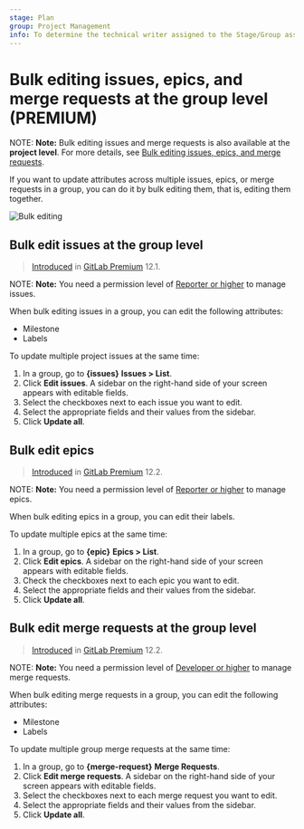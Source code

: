 ```yaml
---
stage: Plan
group: Project Management
info: To determine the technical writer assigned to the Stage/Group associated with this page, see https://about.gitlab.com/handbook/engineering/ux/technical-writing/#designated-technical-writers
---
```


# Bulk editing issues, epics, and merge requests at the group level **(PREMIUM)**

NOTE: **Note:**
Bulk editing issues and merge requests is also available at the **project level**.
For more details, see [Bulk editing issues, epics, and merge requests](../../project/bulk_editing.md).

If you want to update attributes across multiple issues, epics, or merge requests in a group, you
can do it by bulk editing them, that is, editing them together.

![Bulk editing](img/bulk-editing.png)

## Bulk edit issues at the group level

> [Introduced](https://gitlab.com/gitlab-org/gitlab/-/issues/7249) in [GitLab Premium](https://about.gitlab.com/pricing/) 12.1.

NOTE: **Note:**
You need a permission level of [Reporter or higher](../../permissions.md) to manage issues.

When bulk editing issues in a group, you can edit the following attributes:

- Milestone
- Labels

To update multiple project issues at the same time:

1. In a group, go to **{issues}** **Issues > List**.
1. Click **Edit issues**. A sidebar on the right-hand side of your screen appears with editable fields.
1. Select the checkboxes next to each issue you want to edit.
1. Select the appropriate fields and their values from the sidebar.
1. Click **Update all**.

## Bulk edit epics

> [Introduced](https://gitlab.com/gitlab-org/gitlab/-/issues/7250) in [GitLab Premium](https://about.gitlab.com/pricing/) 12.2.

NOTE: **Note:**
You need a permission level of [Reporter or higher](../../permissions.md) to manage epics.

When bulk editing epics in a group, you can edit their labels.

To update multiple epics at the same time:

1. In a group, go to **{epic}** **Epics > List**.
1. Click **Edit epics**. A sidebar on the right-hand side of your screen appears with editable fields.
1. Check the checkboxes next to each epic you want to edit.
1. Select the appropriate fields and their values from the sidebar.
1. Click **Update all**.

## Bulk edit merge requests at the group level

> [Introduced](https://gitlab.com/gitlab-org/gitlab/-/issues/12719) in [GitLab Premium](https://about.gitlab.com/pricing/) 12.2.

NOTE: **Note:**
You need a permission level of [Developer or higher](../../permissions.md) to manage merge requests.

When bulk editing merge requests in a group, you can edit the following attributes:

- Milestone
- Labels

To update multiple group merge requests at the same time:

1. In a group, go to **{merge-request}** **Merge Requests**.
1. Click **Edit merge requests**. A sidebar on the right-hand side of your screen appears with
   editable fields.
1. Select the checkboxes next to each merge request you want to edit.
1. Select the appropriate fields and their values from the sidebar.
1. Click **Update all**.
